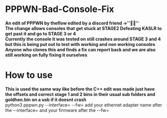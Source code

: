 # PPPWN-Bad-Console-Fix
**An edit of PPPWN by theflow edited by a discord friend ->''😶‍🌫️''**  
**The change allows consoles that get stuck at STAGE2 Defeating KASLR to get past it and go to STAGE 3 or 4**   
**Currently the console it was tested on still crashes around STAGE 3 and 4 but this is being put out to test with working and non working consoles**    
**Anyone who clones this and finds a fix can report back and we are also still working on fully fixing it ourselves**  
  
# How to use  
**This is used the same way like before the C++ edit was made just have the offsets and correct stage 1 and 2 bins in their usual sub folders and goldhen.bin on a usb if it doesnt crash**    
python3 pppwn.py --interface= --fw=  add your ethernet adapter name after the --interface= and your firmware after the --fw=    
  

